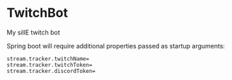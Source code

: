 # TwitchBot
My sillE twitch bot

Spring boot will require additional properties passed as startup arguments:
```
stream.tracker.twitchName=
stream.tracker.twitchToken=
stream.tracker.discordToken=
```
